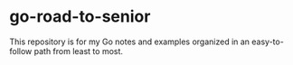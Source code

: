 # go-road-to-senior
This repository is for my Go notes and examples organized in an easy-to-follow path from least to most.

